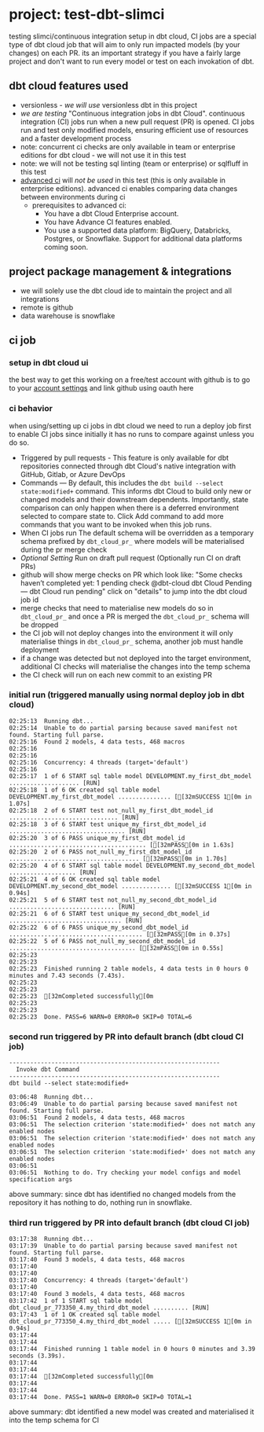 # project: test-dbt-slimci
testing slimci/continuous integration setup in dbt cloud, CI jobs are a special type of dbt cloud job that will aim to only run impacted models (by your changes) on each PR. its an important strategy if you have a fairly large project and don't want to run every model or test on each invokation of dbt.

## dbt cloud features used
- versionless - *we will use* versionless dbt in this project
- *we are testing* "Continuous integration jobs in dbt Cloud". continuous integration (CI) jobs run when a new pull request (PR) is opened. CI jobs run and test only modified models, ensuring efficient use of resources and a faster development process
- note: concurrent ci checks are only available in team or enterprise editions for dbt cloud - we will not use it in this test
- note: we will not be testing sql linting (team or enterprise) or sqlfluff in this test
- [advanced ci](https://docs.getdbt.com/docs/deploy/advanced-ci) will *not be used* in this test (this is only available in enterprise editions). advanced ci enables comparing data changes between environments during ci
  - prerequisites to advanced ci:
    - You have a dbt Cloud Enterprise account.
    - You have Advance CI features enabled.
    - You use a supported data platform: BigQuery, Databricks, Postgres, or Snowflake. Support for additional data platforms coming soon.

## project package management & integrations
 - we will solely use the dbt cloud ide to maintain the project and all integrations
 - remote is github
 - data warehouse is snowflake

## ci job

### setup in dbt cloud ui
the best way to get this working on a free/test account with github is to go to your [account settings](https://cloud.getdbt.com/settings/profile) and link github using oauth here 

### ci behavior
when using/setting up ci jobs in dbt cloud we need to run a deploy job first to enable CI jobs since initially it has no runs to compare against unless you do so.
- Triggered by pull requests - This feature is only available for dbt repositories connected through dbt Cloud's native integration with GitHub, Gitlab, or Azure DevOps
- Commands — By default, this includes the `dbt build --select state:modified+` command. This informs dbt Cloud to build only new or changed models and their downstream dependents. Importantly, state comparison can only happen when there is a deferred environment selected to compare state to. Click Add command to add more commands that you want to be invoked when this job runs.
- When CI jobs run The default schema will be overridden as a temporary schema prefixed by `dbt_cloud_pr_` where models will be materialised during the pr merge check
- *Optional Setting* Run on draft pull request (Optionally run CI on draft PRs)
- github will show merge checks on PR which look like: "Some checks haven’t completed yet: 1 pending check @dbt-cloud dbt Cloud Pending — dbt Cloud run pending" click on "details" to jump into the dbt cloud job id
 - merge checks that need to materialise new models do so in `dbt_cloud_pr_` and once a PR is merged the `dbt_cloud_pr_` schema will be dropped
- the CI job will not deploy changes into the environment it will only materialise things in `dbt_cloud_pr_` schema, another job must handle deployment
- if a change was detected but not deployed into the target environment, additional CI checks will materialise the changes into the temp schema
- the CI check will run on each new commit to an existing PR


### initial run (triggered manually using normal deploy job in dbt cloud)
```
02:25:13  Running dbt...
02:25:14  Unable to do partial parsing because saved manifest not found. Starting full parse.
02:25:16  Found 2 models, 4 data tests, 468 macros
02:25:16  
02:25:16
02:25:16  Concurrency: 4 threads (target='default')
02:25:16  
02:25:17  1 of 6 START sql table model DEVELOPMENT.my_first_dbt_model .................... [RUN]
02:25:18  1 of 6 OK created sql table model DEVELOPMENT.my_first_dbt_model ............... [[32mSUCCESS 1[0m in 1.07s]
02:25:18  2 of 6 START test not_null_my_first_dbt_model_id ............................... [RUN]
02:25:18  3 of 6 START test unique_my_first_dbt_model_id ................................. [RUN]
02:25:20  3 of 6 PASS unique_my_first_dbt_model_id ....................................... [[32mPASS[0m in 1.63s]
02:25:20  2 of 6 PASS not_null_my_first_dbt_model_id ..................................... [[32mPASS[0m in 1.70s]
02:25:20  4 of 6 START sql table model DEVELOPMENT.my_second_dbt_model ................... [RUN]
02:25:21  4 of 6 OK created sql table model DEVELOPMENT.my_second_dbt_model .............. [[32mSUCCESS 1[0m in 0.94s]
02:25:21  5 of 6 START test not_null_my_second_dbt_model_id .............................. [RUN]
02:25:21  6 of 6 START test unique_my_second_dbt_model_id ................................ [RUN]
02:25:22  6 of 6 PASS unique_my_second_dbt_model_id ...................................... [[32mPASS[0m in 0.37s]
02:25:22  5 of 6 PASS not_null_my_second_dbt_model_id .................................... [[32mPASS[0m in 0.55s]
02:25:23  
02:25:23
02:25:23  Finished running 2 table models, 4 data tests in 0 hours 0 minutes and 7.43 seconds (7.43s).
02:25:23  
02:25:23
02:25:23  [32mCompleted successfully[0m
02:25:23  
02:25:23
02:25:23  Done. PASS=6 WARN=0 ERROR=0 SKIP=0 TOTAL=6
```

### second run triggered by PR into default branch (dbt cloud CI job)
```
------------------------------------------------------------
  Invoke dbt Command
------------------------------------------------------------
dbt build --select state:modified+

03:06:48  Running dbt...
03:06:49  Unable to do partial parsing because saved manifest not found. Starting full parse.
03:06:51  Found 2 models, 4 data tests, 468 macros
03:06:51  The selection criterion 'state:modified+' does not match any enabled nodes
03:06:51  The selection criterion 'state:modified+' does not match any enabled nodes
03:06:51  The selection criterion 'state:modified+' does not match any enabled nodes
03:06:51
03:06:51  Nothing to do. Try checking your model configs and model specification args
```

above summary: since dbt has identified no changed models from the repository it has nothing to do, nothing run in snowflake.

### third run triggered by PR into default branch (dbt cloud CI job)
```
03:17:38  Running dbt...
03:17:39  Unable to do partial parsing because saved manifest not found. Starting full parse.
03:17:40  Found 3 models, 4 data tests, 468 macros
03:17:40  
03:17:40
03:17:40  Concurrency: 4 threads (target='default')
03:17:40  
03:17:40  Found 3 models, 4 data tests, 468 macros
03:17:42  1 of 1 START sql table model dbt_cloud_pr_773350_4.my_third_dbt_model .......... [RUN]
03:17:43  1 of 1 OK created sql table model dbt_cloud_pr_773350_4.my_third_dbt_model ..... [[32mSUCCESS 1[0m in 0.94s]
03:17:44  
03:17:44
03:17:44  Finished running 1 table model in 0 hours 0 minutes and 3.39 seconds (3.39s).
03:17:44  
03:17:44
03:17:44  [32mCompleted successfully[0m
03:17:44  
03:17:44
03:17:44  Done. PASS=1 WARN=0 ERROR=0 SKIP=0 TOTAL=1
```

above summary: dbt identified a new model was created and materialised it into the temp schema for CI
